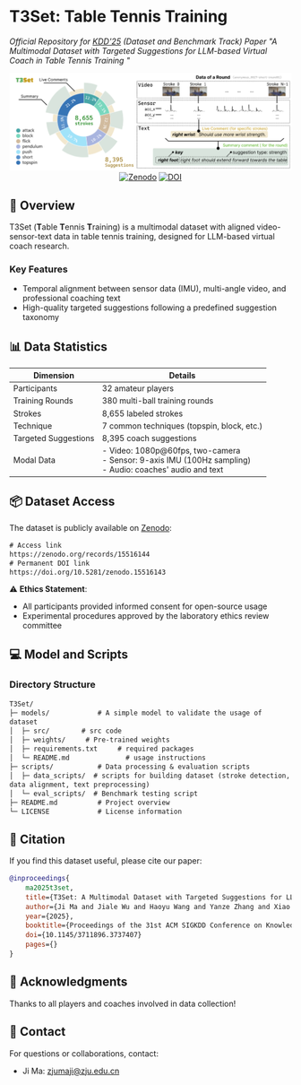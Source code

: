 # T3Set:  Table Tennis Training
*Official Repository for [KDD'25](https://kdd2025.kdd.org/) (Dataset and Benchmark Track) Paper "A Multimodal Dataset with Targeted Suggestions for LLM-based Virtual Coach in Table Tennis Training "*  

<div align="center">
  <img width="800" src="./static/images/overview.png" alt="Dataset Overview"/>  
  <br>
  <a href="https://zenodo.org/records/15516144"><img src="https://img.shields.io/badge/Zenodo-Dataset-blue?style=flat-square&logo=zenodo" alt="Zenodo"/></a>  
  <a href="https://doi.org/10.1145/3711896.3737407"><img src="https://img.shields.io/badge/DOI-10.1145/3711896.3737407-orange?style=flat-square&logo=doi" alt="DOI"/></a>  
</div>  


## 🌟 Overview  
T3Set (<b>T</b>able <b>T</b>ennis <b>T</b>raining) is a multimodal dataset with aligned video-sensor-text data in table tennis training, designed for LLM-based virtual coach research.  

### Key Features  
-  Temporal alignment between sensor data (IMU), multi-angle video, and professional coaching text  
-  High-quality targeted suggestions following a predefined suggestion taxonomy


## 📊 Data Statistics  
| Dimension            | Details                                                                                                         |  
|----------------------|-----------------------------------------------------------------------------------------------------------------|  
| Participants         | 32 amateur players                                                                                              |  
| Training Rounds      | 380 multi-ball training rounds                                                                                  |  
| Strokes              | 8,655 labeled strokes                                                                                           |  
| Technique            | 7 common techniques (topspin, block, etc.)                                                                      |
| Targeted Suggestions | 8,395 coach suggestions                                                                                         |  
| Modal Data           | - Video: 1080p@60fps, two-camera <br>- Sensor: 9-axis IMU (100Hz sampling) <br>- Audio: coaches' audio and text |  



## 📦 Dataset Access  
The dataset is publicly available on [Zenodo](https://zenodo.org/records/15516144):  
```shell
# Access link
https://zenodo.org/records/15516144
# Permanent DOI link  
https://doi.org/10.5281/zenodo.15516143  
```  

⚠️ **Ethics Statement**:  
- All participants provided informed consent for open-source usage  
- Experimental procedures approved by the laboratory ethics review committee  


## 💻  Model and Scripts  
### Directory Structure  
```  
T3Set/  
├─ models/            # A simple model to validate the usage of dataset 
│  ├─ src/        # src code
│  ├─ weights/     # Pre-trained weights 
│  ├─ requirements.txt     # required packages  
│  └─ README.md              # usage instructions
├─ scripts/           # Data processing & evaluation scripts  
│  ├─ data_scripts/  # scripts for building dataset (stroke detection, data alignment, text preprocessing)  
│  └─ eval_scripts/  # Benchmark testing script 
├─ README.md          # Project overview
└─ LICENSE            # License information

```  


## 📖 Citation  
If you find this dataset useful, please cite our paper:  
```bibtex  
@inproceedings{
    ma2025t3set,
    title={T3Set: A Multimodal Dataset with Targeted Suggestions for LLM-based Virtual Coach in Table Tennis Training},
    author={Ji Ma and Jiale Wu and Haoyu Wang and Yanze Zhang and Xiao Xie and Zheng Zhou and Jiachen Wang and Yingcai Wu},
    year={2025},
    booktitle={Proceedings of the 31st ACM SIGKDD Conference on Knowledge Discovery and Data Mining V.2},
    doi={10.1145/3711896.3737407}
    pages={}
}  
```  


## 🤝 Acknowledgments  
Thanks to all players and coaches involved in data collection!


## 📢 Contact  
For questions or collaborations, contact:  
- Ji Ma: zjumaji@zju.edu.cn  
```  
